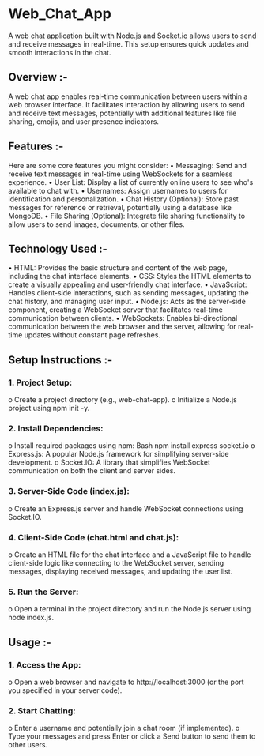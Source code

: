 # Web_Chat_App
A web chat application built with Node.js and Socket.io allows users to send and receive messages in real-time. This setup ensures quick updates and smooth interactions in the chat.

## Overview :-
A web chat app enables real-time communication between users within a web browser interface. It facilitates interaction by allowing users to send and receive text messages, potentially with additional features like file sharing, emojis, and user presence indicators.

## Features :-
Here are some core features you might consider:
•	Messaging: Send and receive text messages in real-time using WebSockets for a seamless experience.
•	User List: Display a list of currently online users to see who's available to chat with.
•	Usernames: Assign usernames to users for identification and personalization.
•	Chat History (Optional): Store past messages for reference or retrieval, potentially using a database like MongoDB.
•	File Sharing (Optional): Integrate file sharing functionality to allow users to send images, documents, or other files.


## Technology Used :-
•	HTML: Provides the basic structure and content of the web page, including the chat interface elements.
•	CSS: Styles the HTML elements to create a visually appealing and user-friendly chat interface.
•	JavaScript: Handles client-side interactions, such as sending messages, updating the chat history, and managing user input.
•	Node.js: Acts as the server-side component, creating a WebSocket server that facilitates real-time communication between clients.
•	WebSockets: Enables bi-directional communication between the web browser and the server, allowing for real-time updates without constant page refreshes.


## Setup Instructions :-
### 1.	Project Setup:
o	Create a project directory (e.g., web-chat-app).
o	Initialize a Node.js project using npm init -y.

### 2.	Install Dependencies:
o	Install required packages using npm:
Bash
npm install express socket.io
o	Express.js: A popular Node.js framework for simplifying server-side development.
o	Socket.IO: A library that simplifies WebSocket communication on both the client and server sides.

### 3.	Server-Side Code (index.js):
o	Create an Express.js server and handle WebSocket connections using Socket.IO.

### 4.	Client-Side Code (chat.html and chat.js):
o	Create an HTML file for the chat interface and a JavaScript file to handle client-side logic like connecting to the WebSocket server, sending messages, displaying received messages, and updating the user list.

### 5.	Run the Server:
o	Open a terminal in the project directory and run the Node.js server using node index.js.


## Usage :-
### 1.	Access the App:
o	Open a web browser and navigate to http://localhost:3000 (or the port you specified in your server code).

### 2.	Start Chatting:
o	Enter a username and potentially join a chat room (if implemented).
o	Type your messages and press Enter or click a Send button to send them to other users.

